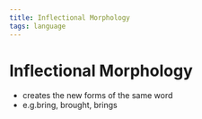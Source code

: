 ```yaml
---
title: Inflectional Morphology
tags: language
---
```


# Inflectional Morphology
- creates the new forms of the same word
- e.g.bring, brought, brings
























